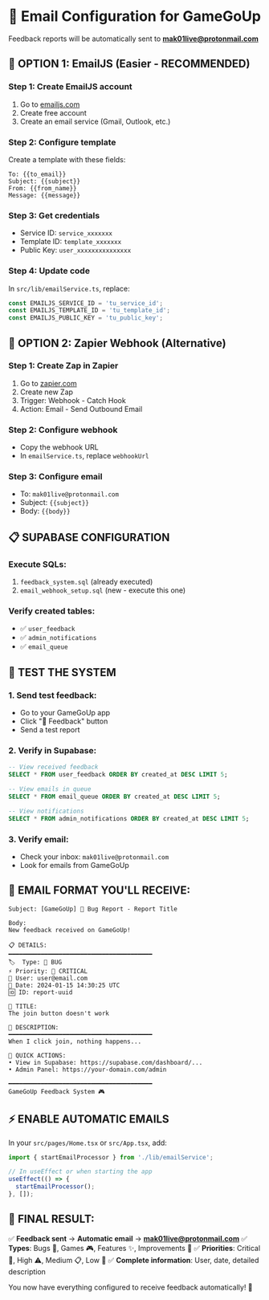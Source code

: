 # 📧 Email Configuration for GameGoUp

Feedback reports will be automatically sent to **mak01live@protonmail.com**

## 🚀 OPTION 1: EmailJS (Easier - RECOMMENDED)

### Step 1: Create EmailJS account
1. Go to [emailjs.com](https://www.emailjs.com/)
2. Create free account
3. Create an email service (Gmail, Outlook, etc.)

### Step 2: Configure template
Create a template with these fields:
```
To: {{to_email}}
Subject: {{subject}}
From: {{from_name}}
Message: {{message}}
```

### Step 3: Get credentials
- Service ID: `service_xxxxxxx`
- Template ID: `template_xxxxxxx`
- Public Key: `user_xxxxxxxxxxxxxxx`

### Step 4: Update code
In `src/lib/emailService.ts`, replace:
```typescript
const EMAILJS_SERVICE_ID = 'tu_service_id';
const EMAILJS_TEMPLATE_ID = 'tu_template_id';
const EMAILJS_PUBLIC_KEY = 'tu_public_key';
```

## 🔗 OPTION 2: Zapier Webhook (Alternative)

### Step 1: Create Zap in Zapier
1. Go to [zapier.com](https://zapier.com/)
2. Create new Zap
3. Trigger: Webhook - Catch Hook
4. Action: Email - Send Outbound Email

### Step 2: Configure webhook
- Copy the webhook URL
- In `emailService.ts`, replace `webhookUrl`

### Step 3: Configure email
- To: `mak01live@protonmail.com`
- Subject: `{{subject}}`
- Body: `{{body}}`

## 📋 SUPABASE CONFIGURATION

### Execute SQLs:
1. `feedback_system.sql` (already executed)
2. `email_webhook_setup.sql` (new - execute this one)

### Verify created tables:
- ✅ `user_feedback`
- ✅ `admin_notifications`
- ✅ `email_queue`

## 🧪 TEST THE SYSTEM

### 1. Send test feedback:
- Go to your GameGoUp app
- Click "🐛 Feedback" button
- Send a test report

### 2. Verify in Supabase:
```sql
-- View received feedback
SELECT * FROM user_feedback ORDER BY created_at DESC LIMIT 5;

-- View emails in queue
SELECT * FROM email_queue ORDER BY created_at DESC LIMIT 5;

-- View notifications
SELECT * FROM admin_notifications ORDER BY created_at DESC LIMIT 5;
```

### 3. Verify email:
- Check your inbox: `mak01live@protonmail.com`
- Look for emails from GameGoUp

## 🔧 EMAIL FORMAT YOU'LL RECEIVE:

```
Subject: [GameGoUp] 🐛 Bug Report - Report Title

Body:
New feedback received on GameGoUp!

📋 DETAILS:
━━━━━━━━━━━━━━━━━━━━━━━━━━━━━━━━━━━━━━━━
🏷️  Type: 🐛 BUG
⚡ Priority: 🚨 CRITICAL
👤 User: user@email.com
📅 Date: 2024-01-15 14:30:25 UTC
🆔 ID: report-uuid

📝 TITLE:
The join button doesn't work

📄 DESCRIPTION:
━━━━━━━━━━━━━━━━━━━━━━━━━━━━━━━━━━━━━━━━
When I click join, nothing happens...

🔗 QUICK ACTIONS:
• View in Supabase: https://supabase.com/dashboard/...
• Admin Panel: https://your-domain.com/admin

━━━━━━━━━━━━━━━━━━━━━━━━━━━━━━━━━━━━━━━━
GameGoUp Feedback System 🎮
```

## ⚡ ENABLE AUTOMATIC EMAILS

In your `src/pages/Home.tsx` or `src/App.tsx`, add:

```typescript
import { startEmailProcessor } from './lib/emailService';

// In useEffect or when starting the app
useEffect(() => {
  startEmailProcessor();
}, []);
```

## 🎯 FINAL RESULT:

✅ **Feedback sent** → **Automatic email** → **mak01live@protonmail.com**
✅ **Types**: Bugs 🐛, Games 🎮, Features ✨, Improvements 🔧
✅ **Priorities**: Critical 🚨, High ⚠️, Medium 📋, Low 📝
✅ **Complete information**: User, date, detailed description

You now have everything configured to receive feedback automatically! 🚀
